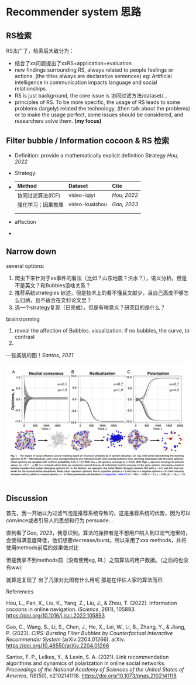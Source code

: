 # Recommender system 思路

## RS检索

RS太广了，检索后大致分为：

* 结合了xx问题提出了xxRS+application+evaluation
* new findings surrounding RS, always related to people feelings or actions. (the titles always are declarative sentences)  eg: Artificial intelligence in communication impacts language and social relationships. 
* RS is just background, the core issue is 协同过滤方法/dataset/...
* principles of RS.  To be more specific, the usage of RS leads to some problems (largely) related the technology, (then talk about the problems) or to make the usage perfect, some issues should be considered, and researchers solve them.  **(my focus)**

## Filter bubble / Information cocoon & RS 检索

* Definition: provide a mathematically explicit definition Strategy *Hou, 2022*

* Strategy:

* | Method             | Dataset        | Cite        |
  | ------------------ | -------------- | :---------- |
  | 协同过滤算法(ICF)  | video-iqiyi    | *Hou, 2022* |
  | 强化学习；因果推理 | video-kuaishou | *Gao, 2023* |
  |                    |                |             |
  |                    |                |             |

* affection
* 

## Narrow down

several options:

1. 爬虫下来针对于xx事件的看法（比如？山东地震？洪水？），语义分析。但是不是英文？和Bubbles没啥关系？
2. 推荐系统strategies 综述，但是技术上的看不懂且文献少，且自己高度不够怎么归纳，且不适合在文科论文里？
3. 选一个strategy复现（已完成），但是有啥意义？研究目的是什么？

brainstorming

1. reveal the affection of Bubbles. visualization. If no bubbles, the curve, to contrast 
2. 

一张美貌的图！*Santos, 2021*

![](https://raw.githubusercontent.com/kunzi051/BlogImage/main/HexoUsed/20230816020628.png)

## Discussion

首先，我一开始以为过滤气泡是推荐系统导致的，这是推荐系统的优势，因为可以convince或者引导人的思想和行为 persuade...

直到看了*Gao, 2023*，我意识到，算法的操控者是不想用户陷入到过滤气泡里的，会使得满意度降低，他们想要decrease/burst。所以采用了xxx methods，并将使用methods前后的效果做对比

但是我拿不到methods前（没有使用eg, RL）之前算法的用户数据。（之后的也没有ww）

就算是复现了 出了几张对比图有什么用呢 那是在评估人家的算法而已





References

Hou, L., Pan, X., Liu, K., Yang, Z., Liu, J., & Zhou, T. (2022). Information cocoons in online navigation. *iScience*, *26*(1), 105893. https://doi.org/10.1016/j.isci.2022.105893

Gao, C., Wang, S., Li, S., Chen, J., He, X., Lei, W., Li, B., Zhang, Y., & Jiang, P. (2023). *CIRS: Bursting Filter Bubbles by Counterfactual Interactive Recommender System* (arXiv:2204.01266). arXiv. https://doi.org/10.48550/arXiv.2204.01266

Santos, F. P., Lelkes, Y., & Levin, S. A. (2021). Link recommendation algorithms and dynamics of polarization in online social networks. *Proceedings of the National Academy of Sciences of the United States of America*, *118*(50), e2102141118. https://doi.org/10.1073/pnas.2102141118

